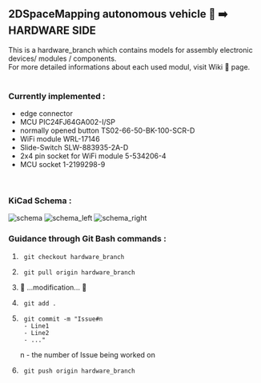 ## 2DSpaceMapping autonomous vehicle 🚗 ➡️ HARDWARE SIDE

This is a hardware_branch which contains models for assembly electronic devices/ modules / components. <br />
For more detailed informations about each used modul, visit Wiki 📜 page. <br />
 <br />
### Currently implemented :
  - edge connector
  - MCU PIC24FJ64GA002-I/SP
  - normally opened button TS02-66-50-BK-100-SCR-D
  - WiFi module WRL-17146
  - Slide-Switch SLW-883935-2A-D
  - 2x4 pin socket for WiFi module 5-534206-4
  - MCU socket 1-2199298-9
<br />

### KiCad Schema : 
![schema](https://github.com/codeandrelax/2DSpaceMapping_C/assets/93439549/00e11fdd-a0b7-4c42-8b14-3522711066e8)
![schema_left](https://github.com/codeandrelax/2DSpaceMapping_C/assets/93439549/0deb4d70-5c87-4875-b34a-4d397c3f7102)
![schema_right](https://github.com/codeandrelax/2DSpaceMapping_C/assets/93439549/4b538655-138f-4aef-9f1a-e5aa8712c403)


### Guidance through Git Bash commands :
1. 		git checkout hardware_branch
2. 		git pull origin hardware_branch
3. 🚧 ...modification... 🚧
4. 		git add .
5. 		git commit -m "Issue#n
   		- Line1
   		- Line2
   		- ..."
     n  - the number of Issue being worked on
7. 		git push origin hardware_branch

